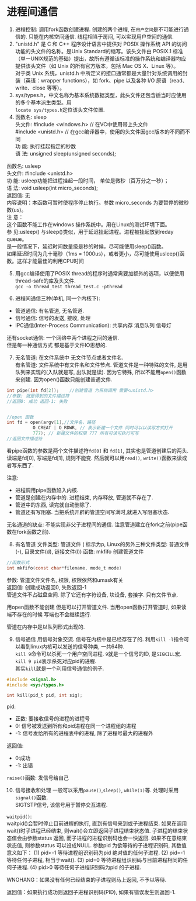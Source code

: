 # 进程间通信

1. 进程控制: 调用fork函数创建进程. 创建的两个进程, 在`用户空间`是不可能进行通信的. 只能在内核空间通信. 线程相当于房间, 可以实现用户空间的通信. 
2. "unistd.h" 是 C 和 C++ 程序设计语言中提供对 POSIX 操作系统 API 的访问功能的头文件的名称。是Unix Standard的缩写。该头文件由 POSIX.1 标准（单一UNIX规范的基础）提出，故所有遵循该标准的操作系统和编译器均应提供该头文件（如 Unix 的所有官方版本，包括 Mac OS X、Linux 等）。  
对于类 Unix 系统，unistd.h 中所定义的接口通常都是大量针对系统调用的封装（英语：wrapper functions），如 fork、pipe 以及各种 I/O 原语（read、write、close 等等）。
3. sys/types.h，中文名称为基本系统数据类型，此头文件还包含适当时应使用的多个基本派生类型。用  
`locate sys/types.h`定位该头文件位置.
4. 函数名: sleep  
头文件: #include <windows.h> // 在VC中使用带上头文件  
        #include <unistd.h>  // 在gcc编译器中，使用的头文件因gcc版本的不同而不同  
功  能: 执行挂起指定的秒数  
语  法: unsigned sleep(unsigned seconds);  

函数名: usleep  
头文件: #include <unistd.h>  
功  能: usleep功能把进程挂起一段时间， 单位是微秒（百万分之一秒）；  
语  法: void usleep(int micro_seconds);  
返回值: 无  
内容说明：本函数可暂时使程序停止执行。参数 micro_seconds 为要暂停的微秒数(us)。  
注 意：  
这个函数不能工作在windows 操作系统中。用在Linux的测试环境下面。  
参 见:usleep() 与sleep()类似，用于延迟挂起进程。进程被挂起放到reday queue。  
是一般情况下，延迟时间数量级是秒的时候，尽可能使用sleep()函数。  
如果延迟时间为几十毫秒（1ms = 1000us），或者更小，尽可能使用usleep()函数。这样才能最佳的利用CPU时间  


5. 用gcc编译使用了POSIX thread的程序时通常需要加额外的选项，以便使用thread-safe的库及头文件.  
 `gcc -o thread_test thread_test.c -pthread`

6. 进程间通信三种(单机, 同一个内核下): 
- 管道通信: 有名管道, 无名管道. 
- 信号通信: 信号的发送, 接收, 处理
- IPC通信(Inter-Process Communication): 共享内存 消息队列 信号灯

还有socket通信: 一个网络中两个进程之间的通信.   
但是每一种通信方式 都是基于文件IO思想的. 

7. 无名管道: 在文件系统中 无文件节点或者文件名.   
有名管道: 文件系统中有文件名和文件节点.  管道文件是一种特殊的文件, 是用队列来实现的(入队就是写, 出队就是读). 因为它特殊, 所以不能用`open()`函数来创建. 因为open()函数只能创建普通文件.   
```c
int pipe(int fd[2]);    //创建管道 为系统调用 需要<unistd.h>
//参数: 就是得到的文件描述符
//返回0: 成功 返回-1: 失败


//open 函数
int fd = open(argv[1],//文件名，路径
          O_CREAT | O_RDWR, // 表示新建一个文件 同时可以以读写方式打开
          777); // 新建文件的权限 777 所有可读可执行可写
//返回文件描述符
```

看pipe函数的参数是两个文件描述符`fd[0]` 和 `fd[1]`, 其实也是管道创建后的两头. 读端是fd[0], 写端是fd[1], 规则不能变. 然后就可以用`read()`, `write()`函数来读或者写东西了. 

注意:  
- 进程调用pipe函数陷入内核.
- 管道是创建在内存中的. 进程结束, 内存释放, 管道就不存在了.
- 管道中的东西, 读完就自动删除了.
- 管道还有写阻塞. 当把系统开辟的管道空间写满时,就进入写阻塞状态. 

无名通道的缺点: 不能实现非父子进程间的通信. 注意管道建立在fork之前(pipe函数在fork函数之前). 


8. 有名管道
文件类型: 管道文件 ( 标示为p, Linux的另外三种文件类型: 普通文件(-), 目录文件(d), 链接文件(l))
函数: mkfifo 创建管道文件
```c
//函数形式
int mkfifo(const char*filename, mode_t mode)
```
参数: 管道文件文件名, 权限, 权限依然和umask有关   
返回值: 创建成功返回0, 失败返回-1  
管道文件不占磁盘空间. 除了它还有字符设备, 块设备, 套接字. 只有文件节点. 

用open函数不能创建 但是可以打开管道文件. 
当用open函数打开管道时, 如果读端不存在的时候 写端也不会继续运行.

管道在内存中是以队列形式出现的. 

9. 信号通信
用信号对象交流. 信号在内核中是已经存在了的. 利用`kill -l`指令可以看到linux内核可以发送的信号种类, 一共64种.   
`kill 9`命令可以杀死一个用户空间进程. `9`就是一个信号的ID, 是`SIGKILL`宏. `kill 9 pid`表示杀死对应pid的进程.   
其实`kill`就是一个利用信号通信的例子. 

```c
#include <signal.h>
#include <sys/types.h>

int kill(pid_t pid, int sig);

```

pid:  
- 正数: 要接收信号的进程的进程号
- 0: 信号被发送到所有和pid进程在同一个进程组的进程
- -1: 信号发给所有的进程表中的进程, 除了进程号最大的进程外

返回值:   
- 0:成功
- -1: 出错

`raise()`函数: 发信号给自己 


10. 信号接收和处理
一般可以采用`pause()`,`sleep()`, `while(1)`等. 处理时采用`signal()`函数.  
SIGTSTP信号, 该信号用于暂停交互进程. 

`waitpid()`:   
waitpid()会暂时停止目前进程的执行, 直到有信号来到或子进程结束. 如果在调用wait()时子进程已经结束, 则wait()会立即返回子进程结束状态值. 子进程的结束状态值会由参数status 返回, 而子进程的进程识别码也会一快返回. 如果不在意结束状态值, 则参数status 可以设成NULL. 参数pid 为欲等待的子进程识别码, 其数值意义如下：
(1) pid<-1 等待进程组识别码为pid 绝对值的任何子进程.
(2) pid=-1 等待任何子进程, 相当于wait().
(3) pid=0 等待进程组识别码与目前进程相同的任何子进程.
(4) pid>0 等待任何子进程识别码为pid 的子进程.

WNOHANG：如果没有任何已经结束的子进程则马上返回, 不予以等待.

返回值：如果执行成功则返回子进程识别码(PID), 如果有错误发生则返回-1. 















